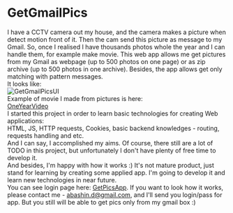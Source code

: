 # GetGmailPics
I have a CCTV camera out my house, and the camera makes a picture when detect motion front of it. Then the cam send this picture as message to my Gmail. So, once I realised I have thousands photos whole the year and I can handle them, for example make movie.
This web app allows me get pictures from my Gmail as webpage (up to 500 photos on one page) or as zip archive (up to 500 photos in one archive). Besides, the app allows get only matching with pattern messages.  
It looks like:  
![GetGmailPicsUI](https://sun9-35.userapi.com/c858032/v858032030/198b7f/1bfaVz-FIR0.jpg)  
Example of movie I made from pictures is here:  
[OneYearVideo](https://youtu.be/er2Fu_N0hbw)  
I started this project in order to learn basic technologies for creating Web applications:  
HTML, JS, HTTP requests, Cookies, basic backend knowledges - routing, requests handling and etc.  
And I can say, I accomplished my aims. Of course, there still are a lot of TODO in this project, but unfortunately I don't have 
plenty of free time to develop it.  
And besides, I'm happy with how it works :) It's not mature product, just stand for learning by creating some applied app.
I'm going to develop it and learn new technologies in near future.  
You can see login page here: [GetPicsApp](https://abashin.tk). If you want to look how it works, please contact me - abashin.d@gmail.com, and I'll send you login/pass for app. But you still will be able to get pics only from my gmail box :)
